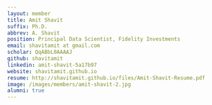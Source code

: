 ```yaml
---
layout: member
title: Amit Shavit
suffix: Ph.D.
abbrev: A. Shavit
position: Principal Data Scientist, Fidelity Investments
email: shavitamit at gmail.com
scholar: QqABbL0AAAAJ
github: shavitamit
linkedin: amit-shavit-5a17b97
website: shavitamit.github.io
resume: http://shavitamit.github.io/files/Amit-Shavit-Resume.pdf
image: /images/members/amit-shavit-2.jpg
alumni: true
---
```


